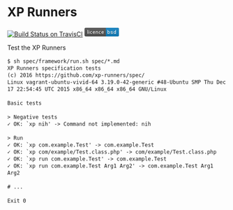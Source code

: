 XP Runners
==========
[![Build Status on TravisCI](https://secure.travis-ci.org/xp-runners/spec.svg)](http://travis-ci.org/xp-runners/spec)
[![BSD License](https://raw.githubusercontent.com/xp-framework/web/master/static/licence-bsd.png)](https://github.com/xp-runners/reference/blob/master/LICENSE.md)

Test the XP Runners

```
$ sh spec/framework/run.sh spec/*.md
XP Runners specification tests
(c) 2016 https://github.com/xp-runners/spec/
Linux vagrant-ubuntu-vivid-64 3.19.0-42-generic #48-Ubuntu SMP Thu Dec 17 22:54:45 UTC 2015 x86_64 x86_64 x86_64 GNU/Linux

Basic tests

> Negative tests
✓ OK: `xp nih' -> Command not implemented: nih

> Run
✓ OK: `xp com.example.Test' -> com.example.Test
✓ OK: `xp com/example/Test.class.php' -> com/example/Test.class.php
✓ OK: `xp run com.example.Test' -> com.example.Test
✓ OK: `xp run com.example.Test Arg1 Arg2' -> com.example.Test Arg1 Arg2

# ...

Exit 0
```

